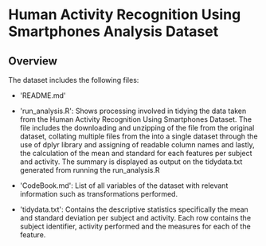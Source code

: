 
# Human Activity Recognition Using Smartphones Analysis Dataset

## Overview

The dataset includes the following files:

- 'README.md'

- 'run_analysis.R': Shows processing involved in tidying the data taken from the Human Activity Recognition Using Smartphones Dataset.
                    The file includes the downloading and unzipping of the file from the original dataset, collating multiple files from 
                    the into a single dataset through the use of dplyr library and assigning of readable column names and lastly, the
                    calculation of the mean and standard for each features per subject and activity. The summary is displayed as output on
                    the tidydata.txt generated from running the run_analysis.R

- 'CodeBook.md':  List of all variables of the dataset with relevant information such as transformations performed.
- 'tidydata.txt': Contains the descriptive statistics specifically the mean and standard deviation per subject and activity. Each row                       contains the subject identifier, activity performed and the measures for each of the feature.  

